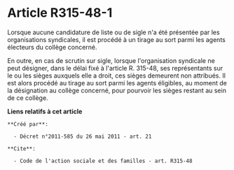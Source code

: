 # Article R315-48-1

Lorsque aucune candidature de liste ou de sigle n'a été présentée par les organisations syndicales, il est procédé à un
tirage au sort parmi les agents électeurs du collège concerné. 

En outre, en cas de scrutin sur sigle, lorsque l'organisation syndicale ne peut désigner, dans le délai fixé à l'article R.
315-48, ses représentants sur le ou les sièges auxquels elle a droit, ces sièges demeurent non attribués. Il est alors
procédé au tirage au sort parmi les agents éligibles, au moment de la désignation au collège concerné, pour pourvoir les
sièges restant au sein de ce collège.

**Liens relatifs à cet article**

	**Créé par**:

	  - Décret n°2011-585 du 26 mai 2011 - art. 21

	**Cite**:

	  - Code de l'action sociale et des familles - art. R315-48
